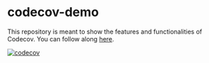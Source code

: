 # codecov-demo
This repository is meant to show the features and functionalities of Codecov. You can follow along [here](https://docs.codecov.com/docs/codecov-tutorial).

[![codecov](https://codecov.io/gh/huangshiyu13/codecov-demo/branch/main/graph/badge.svg?token=DMYXXIKV6L)](https://codecov.io/gh/huangshiyu13/codecov-demo)

